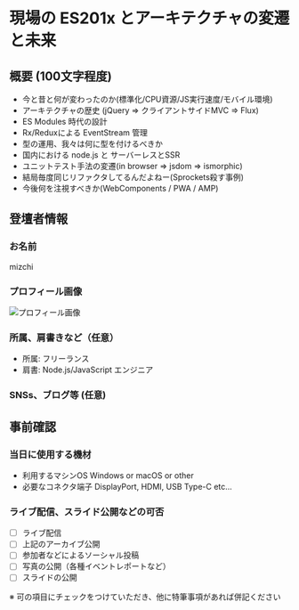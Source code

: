 # 現場の ES201x とアーキテクチャの変遷と未来

## 概要 (100文字程度)

- 今と昔と何が変わったのか(標準化/CPU資源/JS実行速度/モバイル環境)
- アーキテクチャの歴史 (jQuery => クライアントサイドMVC => Flux)
- ES Modules 時代の設計
- Rx/Reduxによる EventStream 管理
- 型の運用、我々は何に型を付けるべきか
- 国内における node.js と サーバーレスとSSR
- ユニットテスト手法の変遷(in browser => jsdom => ismorphic)
- 結局毎度同じリファクタしてるんだよねー(Sprockets殺す事例)
- 今後何を注視すべきか(WebComponents / PWA / AMP)

## 登壇者情報

### お名前 

mizchi

### プロフィール画像

![プロフィール画像](https://gyazo.com/847fb845ff6cc7d34fc5b9b5086ddd21.png)

### 所属、肩書きなど（任意）

- 所属: フリーランス
- 肩書: Node.js/JavaScript エンジニア

### SNSs、ブログ等 (任意)

## 事前確認

### 当日に使用する機材

- 利用するマシンOS Windows or macOS or other
- 必要なコネクタ端子 DisplayPort, HDMI, USB Type-C etc...

### ライブ配信、スライド公開などの可否

- [ ] ライブ配信
- [ ] 上記のアーカイブ公開
- [ ] 参加者などによるソーシャル投稿
- [ ] 写真の公開（各種イベントレポートなど）
- [ ] スライドの公開

※ 可の項目にチェックをつけていただき、他に特筆事項があれば併記ください
